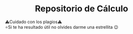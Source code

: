 <h1 align="center">Repositorio de Cálculo</h1>

⚠️Cuidado con los plagios⚠️<br>
⭐Si te ha resultado útil no olvides darme una estrellita 😉
